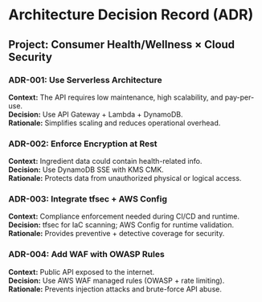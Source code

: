 # Architecture Decision Record (ADR)
## Project: Consumer Health/Wellness × Cloud Security

### ADR-001: Use Serverless Architecture
**Context:** The API requires low maintenance, high scalability, and pay-per-use.  
**Decision:** Use API Gateway + Lambda + DynamoDB.  
**Rationale:** Simplifies scaling and reduces operational overhead.

### ADR-002: Enforce Encryption at Rest
**Context:** Ingredient data could contain health-related info.  
**Decision:** Use DynamoDB SSE with KMS CMK.  
**Rationale:** Protects data from unauthorized physical or logical access.

### ADR-003: Integrate tfsec + AWS Config
**Context:** Compliance enforcement needed during CI/CD and runtime.  
**Decision:** tfsec for IaC scanning; AWS Config for runtime validation.  
**Rationale:** Provides preventive + detective coverage for security.

### ADR-004: Add WAF with OWASP Rules
**Context:** Public API exposed to the internet.  
**Decision:** Use AWS WAF managed rules (OWASP + rate limiting).  
**Rationale:** Prevents injection attacks and brute-force API abuse.
